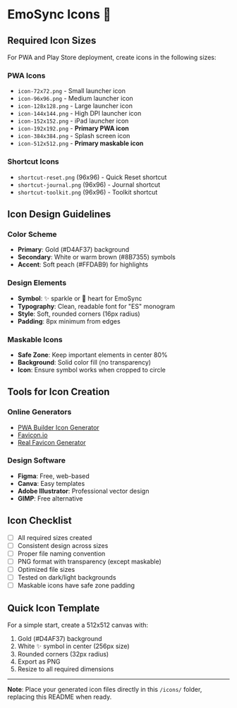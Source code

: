 # EmoSync Icons 🎨

## Required Icon Sizes

For PWA and Play Store deployment, create icons in the following sizes:

### PWA Icons
- `icon-72x72.png` - Small launcher icon
- `icon-96x96.png` - Medium launcher icon  
- `icon-128x128.png` - Large launcher icon
- `icon-144x144.png` - High DPI launcher icon
- `icon-152x152.png` - iPad launcher icon
- `icon-192x192.png` - **Primary PWA icon**
- `icon-384x384.png` - Splash screen icon
- `icon-512x512.png` - **Primary maskable icon**

### Shortcut Icons
- `shortcut-reset.png` (96x96) - Quick Reset shortcut
- `shortcut-journal.png` (96x96) - Journal shortcut
- `shortcut-toolkit.png` (96x96) - Toolkit shortcut

## Icon Design Guidelines

### Color Scheme
- **Primary**: Gold (#D4AF37) background
- **Secondary**: White or warm brown (#8B7355) symbols
- **Accent**: Soft peach (#FFDAB9) for highlights

### Design Elements
- **Symbol**: ✨ sparkle or 💖 heart for EmoSync
- **Typography**: Clean, readable font for "ES" monogram
- **Style**: Soft, rounded corners (16px radius)
- **Padding**: 8px minimum from edges

### Maskable Icons
- **Safe Zone**: Keep important elements in center 80%
- **Background**: Solid color fill (no transparency)
- **Icon**: Ensure symbol works when cropped to circle

## Tools for Icon Creation

### Online Generators
- [PWA Builder Icon Generator](https://www.pwabuilder.com/imageGenerator)
- [Favicon.io](https://favicon.io/)
- [Real Favicon Generator](https://realfavicongenerator.net/)

### Design Software
- **Figma**: Free, web-based
- **Canva**: Easy templates
- **Adobe Illustrator**: Professional vector design
- **GIMP**: Free alternative

## Icon Checklist

- [ ] All required sizes created
- [ ] Consistent design across sizes
- [ ] Proper file naming convention
- [ ] PNG format with transparency (except maskable)
- [ ] Optimized file sizes
- [ ] Tested on dark/light backgrounds
- [ ] Maskable icons have safe zone padding

## Quick Icon Template

For a simple start, create a 512x512 canvas with:
1. Gold (#D4AF37) background
2. White ✨ symbol in center (256px size)
3. Rounded corners (32px radius)
4. Export as PNG
5. Resize to all required dimensions

---

**Note**: Place your generated icon files directly in this `/icons/` folder, replacing this README when ready.